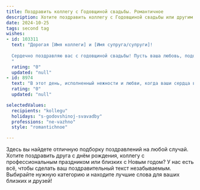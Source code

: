 ```yaml
---
title: Поздравить коллегу с Годовщиной свадьбы. Романтичное
description: Хотите поздравить коллегу с Годовщиной свадьбы или другим праздником? Наш ИИ создаст незабываемое поздравление, а вы обязательно выделитесь среди других.  
date: 2024-10-25
tags: second tag
wishes:
- id: 103311
  text: "Дорогая [Имя коллеги] и [Имя супруга/супруги]!
  
  Сердечно поздравляю вас с годовщиной свадьбы! Пусть ваша любовь, подобно прекрасному цветку, расцветает год от года, наполняя вашу жизнь яркими красками и нежным ароматом счастья.  Желаю вам бесконечной нежности, взаимного уважения и крепкой, как гранит, любви, способной выдержать любые жизненные испытания. Пусть ваш семейный очаг всегда будет теплым и уютным, а в вашем доме царит мир, радость и гармония! Счастья вам, любви и долгих лет совместной жизни!
  "
  rating: "0"
  updated: "null"
- id: 8974
  text: "В этот день, исполненный нежности и любви, когда ваши сердца вновь трепещут от счастья годовщины, примите наши самые искренние поздравления. Пусть этот союз, полный тепла, гармонии и поддержки, процветает с каждым годом, а ваши души будут согреты взаимным обожанием и пониманием. Желаем вам продолжать свой совместный путь с той же любовью, уважением и страстью, которые вы разделяли с первого дня вашей встречи. Пусть этот прекрасный союз будет образцом для всех, кто стремится к истинной любви и семейному счастью."
  rating: "0"
  updated: "null"

selectedValues:
  recipients: "kollegu"
  holidays: "s-godovshinoj-svavadby"
  professions: "ne-vazhno"
  style: "romantichnoe"

---
```


Здесь вы найдете отличную подборку поздравлений на любой случай.
Хотите поздравить друга с днём рождения, коллегу с профессиональным праздником или близких с Новым годом? У нас есть всё, чтобы сделать ваш поздравительный текст незабываемым. Выбирайте нужную категорию и находите лучшие слова для ваших близких и друзей!
